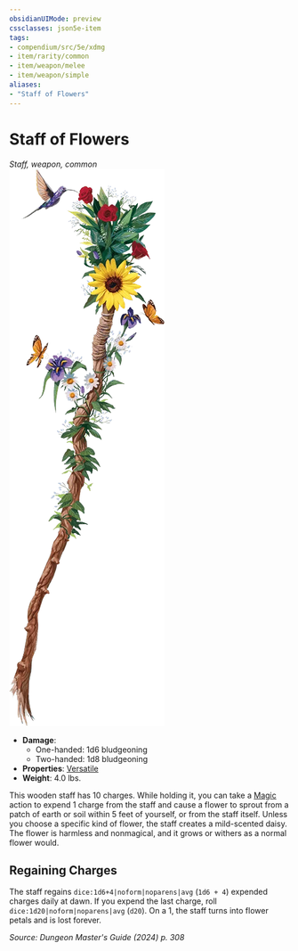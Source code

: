 ```yaml
---
obsidianUIMode: preview
cssclasses: json5e-item
tags:
- compendium/src/5e/xdmg
- item/rarity/common
- item/weapon/melee
- item/weapon/simple
aliases: 
- "Staff of Flowers"
---
```

# Staff of Flowers
*Staff, weapon, common*  
![](/3-Mechanics/CLI/items/img/staff-of-flowers.webp#right)

- **Damage**:
  - One-handed: 1d6 bludgeoning
  - Two-handed: 1d8 bludgeoning
- **Properties**: [Versatile](item-properties.md#Versatile)
- **Weight**: 4.0 lbs.

This wooden staff has 10 charges. While holding it, you can take a [Magic](actions.md#Magic) action to expend 1 charge from the staff and cause a flower to sprout from a patch of earth or soil within 5 feet of yourself, or from the staff itself. Unless you choose a specific kind of flower, the staff creates a mild-scented daisy. The flower is harmless and nonmagical, and it grows or withers as a normal flower would.

## Regaining Charges

The staff regains `dice:1d6+4|noform|noparens|avg` (`1d6 + 4`) expended charges daily at dawn. If you expend the last charge, roll `dice:1d20|noform|noparens|avg` (`d20`). On a 1, the staff turns into flower petals and is lost forever.

*Source: Dungeon Master's Guide (2024) p. 308*